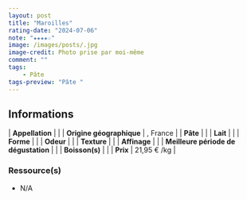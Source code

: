 ```yaml
---
layout: post
title: "Maroilles"
rating-date: "2024-07-06"
note: "★★★★☆"
image: /images/posts/.jpg
image-credit: Photo prise par moi-même
comment: ""
tags:
    - Pâte 
tags-preview: "Pâte "
---
```


## Informations

| **Appellation** |  |
| **Origine géographique** | , France |
| **Pâte** |  |
| **Lait** |  |
| **Forme** |  |
| **Odeur** |  |
| **Texture** |  |
| **Affinage** |  |
| **Meilleure période de dégustation** |  |
| **Boisson(s)** |  |
| **Prix** | 21,95 € /kg |

### Ressource(s)
* N/A